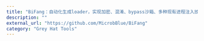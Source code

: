 ```yaml
---
title: "BiFang：自动化生成loader，实现加密、混淆、bypass沙箱、多种现有进程注入技术，动态编译生成"
description: ""
external_url: "https://github.com/MicrobBlue/BiFang"
category: "Grey Hat Tools"
---
```

